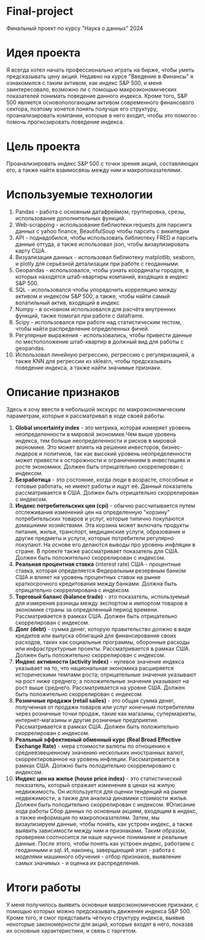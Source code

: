 # Final-project
Финальный проект по курсу "Наука о данных" 2024
# Идея проекта
Я всегда хотел начать профессионально играть на бирже, чтобы уметь предсказывать цену акций. Недавно на курсе "Введение в Финансы" я ознакомился с таким активом, как индекс S&P 500, и меня заинтересовало, возможно ли с помощью макроэкономических показателей понимать поведение данного индекса. Кроме того, S&P 500 является основопологающим активом современного финансового сектора, поэтому хочется понять получше его структуру, проанализировать компании, которые в него входят, чтобы это помогло помочь прогнозировать поведение индекса.
# Цель проекта
Проанализировать индекс S&P 500 с точки зрения акций, составляющих его, а также найти взаимосвязь между ним и макропоказателями.
# Используемые технологии
1. Pandas - работа с основным датафреймом, группировка, срезы, использование дополнительных функций.
2. Web-scrapping - использование библиотеки requests для парсинга данных с yahoo finance, BeautifulSoup чтобы парсить с википедии
3. API - поднадобился, чтобы использовать библиотеку FRED и парсить данные оттуда, а также использовал json, чтобы визаулизировать карту США.
4. Визуализация данных - использовал библиотеку matplotlib, seaborn, и plotly для серьёзной детализации при работе с геоданными.
5. Geopandas - использовался, чтобы узнать координаты городов, в которых находятся штаб-квартиры компаний, входящих в индекс S&P 500.
6. SQL - использовался чтобы упорядочить корреляцию между активом и индексом S&P 500, а также, чтобы найти самый волатильный актив, входящий в индекс
7. Numpy - в основном использовался для расчёта внутренних функций, также помогал при работе с dataframe.
8. Scipy - использовался при работе над статистическим тестом, чтобы найти распределение определенных фичей.
9. Регулярные выражения - использовались, чтобы привести данные по местоположение штаб-квартир в должный вид для работы с geopandas.
10. Использовал линейную регрессию, регрессию с регуляризацией, а также KNN для регрессии из sklearn, чтобы предсказывать поведение индекса, а также найти значимые признаки.
# Описание признаков
Здесь я хочу ввести в небольшой экскурс по макроэкономическим параметрам, которые я рассматривал в ходе своей работы.

1. **Global uncertainty index** - это метрика, которая измеряет уровень неопределенности в мировой экономике.Чем выше уровень индекса, тем больше неопределенности и рисков в мировой экономике. Это может влиять на решения инвесторов, бизнес-лидеров и политиков, так как высокий уровень неопределенности может привести к осторожности и ограничениям в инвестициях и росте экономики. Должен быть отрицательно скоррелирован с индексом.
2. **Безработица** - это состояние, когда люди в возрасте, способные и готовые работать, не имеют работы и ищут её. Данный показатель рассматривается в США. Должен быть отрицательно скоррелирован с индексом.
3. **Индекс потребительских цен (cpi)** - обычно рассчитывается путем отслеживания изменений цен на определенную "корзину" потребительских товаров и услуг, которые типично покупаются домашними хозяйствами. Эта корзина может включать продукты питания, жилье, транспорт, медицинские услуги, образование и другие предметы и услуги, которые потребители регулярно покупают. На основе его делаются выводы про уровень инфляции в стране. В проекте также рассматривает показатель для США. Должен быть положительно скоррелирован с индексом.
4. **Реальная процентная ставка** (interest rate) США - процентные ставка, которая определяется Федеральным резервным банком США  и влияет на уровень процентных ставок на рынке краткосрочного кредитования между банками. Должна быть отрицательно скоррелирована с индексом.
5. **Торговый баланс (balance trade)** - это показатель, используемый для измерения разницы между экспортом и импортом товаров в экономике страны за определенный период времени. Рассматривается в рамках США. Должен быть отрицательно скоррелирован с индексом.
6. **Долг (debt)** -  сумма денег, которую правительство должно в виде кредитов или выпуска облигаций для финансирования своих расходов, таких как социальные программы, оборонные расходы или инфраструктурные проекты. Рассматривается в рамках США. Должен быть положительно скоррелирован с индексом.
7. **Индекс активности (activity index)** - нулевое значение индекса указывает на то, что национальная экономика расширяется историческими темпами роста; отрицательные значения указывают на рост ниже среднего; а положительные значения указывают на рост выше среднего. Рассматривается на уровне США. Должен быть положительно скоррелирован с индексом.
8. **Розничные продажи (retail sailes)** - это общая сумма денег, полученная от продажи товаров или услуг конечным потребителям через розничные точки продаж, такие как магазины, супермаркеты, интернет-магазины и другие розничные предприятия. Рассматривается в рамках США. Должен быть положительно скоррелирован с индексом.
9. **Реальный эффективный обменный курс (Real Broad Effective Exchange Rate)** -  мера стоимости валюты по отношению к средневзвешенному значению нескольких иностранных валют, скорректированное на уровень инфляции. Рассматривается в рамках США. Должно быть полодительно скоррелировано с индексом.
10. **Индекс цен на жилье (house price index)** - это статистический показатель, который отражает изменения в ценах на жилую недвижимость. Он используется для оценки тенденций на рынке недвижимости, а также для анализа динамики стоимости жилья. Должен быть полодительно скоррелирован с индексом.
#Описание хода работы
Сбор данных по основным акциям, входящим в индекс, а также информация по макропоказателям. Затем, мы визаулизируем данные, чтобы понять, как устроен индекс, а также выявить зависимости между ним и признаками. Таким образом, проверяем соотносится ли наше научное понимание и реальные данные. После этого, чтобы понять как устроен индекс, работаем с геоданными и sql. И, наконец, заверщающий этап - работа с моделями машинного обучения - отбор признаков, выявление самых значимых - и оценка их распределения.
# Итоги работы
У меня получилось выявить основные макроэкономические признаки, с помощью которых можно предсказывать движение индекса S&P 500. Кроме того, я смог представить чёткую структуру индекса, выявив некоторые закономерности для акций, которые входят в него, показав их основные характеристики, и связь с таргетом. 


